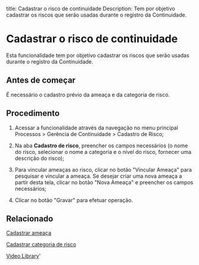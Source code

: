 title: Cadastrar o risco de continuidade
Description: Tem por objetivo cadastrar os riscos que serão usadas durante o registro da Continuidade. 
# Cadastrar o risco de continuidade

Esta funcionalidade tem por objetivo cadastrar os riscos que serão usadas durante o registro da Continuidade.

Antes de começar
--------------------

É necessário o cadastro prévio da ameaça e da categoria de risco.

Procedimento
----------------

1.  Acessar a funcionalidade através da navegação no menu principal Processos \>
    Gerência de Continuidade \> Cadastro de Risco;

2.  Na aba **Cadastro de risco**, preencher os campos necessários (o nome do
    risco, selecionar o nome a categoria e o nível do risco, fornecer uma
    descrição do risco);

3.  Para vincular ameaças ao risco, clicar no botão "Vincular Ameaça" para
    pesquisar e vincular a ameaça. Se desejar criar uma nova ameaça a partir
    desta tela, clicar no botão "Nova Ameaça" e preencher os campos necessários;

4.  Clicar no botão "Gravar" para efetuar operação.

Relacionado
----------------

[Cadastrar ameaça](/pt-br/citsmart-platform-9/processes/continuity/configuration/register-threat.html)

[Cadastrar categoria de risco](/pt-br/citsmart-platform-9/processes/continuity/configuration/risk-category.html)

<i class='fa fa-youtube-play  fa-2x' style='color:#97ce17;vertical-align: middle;'> </i> [Video Library](https://www.youtube.com/playlist?list=PLB5qK2uzf2RPHLLyCQ9CqOeIt08azAa6k)'

<!-- !!! tip "About"

    <b>Product/Version:</b> CITSmart | 9.00 &nbsp;&nbsp;
    <b>Updated:</b>01/15/2019 – Larissa Lourenço
